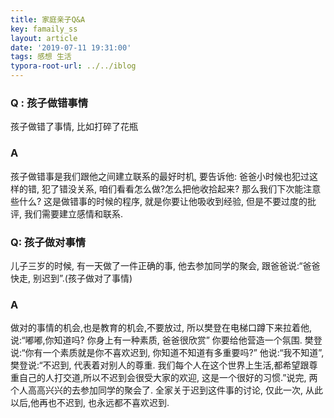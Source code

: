 ```yaml
---
title: 家庭亲子Q&A
key: famaily_ss
layout: article
date: '2019-07-11 19:31:00'
tags: 感想 生活
typora-root-url: ../../iblog
---
```


### Q : 孩子做错事情

孩子做错了事情, 比如打碎了花瓶

### A

孩子做错事是我们跟他之间建立联系的最好时机, 要告诉他: 爸爸小时候也犯过这样的错, 犯了错没关系, 咱们看看怎么做?怎么把他收拾起来? 那么我们下次能注意些什么? 这是做错事的时候的程序, 就是你要让他吸收到经验, 但是不要过度的批评, 我们需要建立感情和联系.

### Q: 孩子做对事情

儿子三岁的时候, 有一天做了一件正确的事, 他去参加同学的聚会, 跟爸爸说:“爸爸快走, 别迟到”.(孩子做对了事情)

### A

做对的事情的机会,也是教育的机会,不要放过, 所以樊登在电梯口蹲下来拉着他,说:“嘟嘟,你知道吗? 你身上有一种素质, 爸爸很欣赏” 你要给他营造一个氛围. 樊登说:“你有一个素质就是你不喜欢迟到, 你知道不知道有多重要吗?” 他说:“我不知道”,樊登说:“不迟到, 代表着对别人的尊重. 我们每个人在这个世界上生活,都希望跟尊重自己的人打交道,所以不迟到会很受大家的欢迎, 这是一个很好的习惯.”说完, 两个人高高兴兴的去参加同学的聚会了. 全家关于迟到这件事的讨论, 仅此一次, 从此以后,他再也不迟到, 也永远都不喜欢迟到. 
